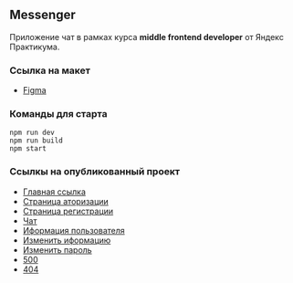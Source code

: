 ## Messenger

Приложение чат в рамках курса 
**middle frontend developer** 
от Яндекс Практикума.

### Ссылка на макет
- [Figma](https://www.figma.com/design/jF5fFFzgGOxQeB4CmKWTiE/Chat_external_link?node-id=1-2&node-type=frame&t=q5Z0Er72e3hCzZU0-0)

### Команды для старта
    npm run dev
    npm run build
    npm start

### Ссылкы на опубликованный проект
- [Главная ссылка](https://scintillating-raindrop-9c168b.netlify.app/)
- [Страница аторизации](https://scintillating-raindrop-9c168b.netlify.app/src/pages/sign-in-page.html)
- [Страница регистрации](https://scintillating-raindrop-9c168b.netlify.app/src/pages/sign-out-page)
- [Чат](https://scintillating-raindrop-9c168b.netlify.app/src/pages/chat)
- [Иформация пользователя](https://scintillating-raindrop-9c168b.netlify.app/src/pages/view-user-settings)
- [Изменить иформацию](https://scintillating-raindrop-9c168b.netlify.app/src/pages/change-user-information)
- [Изменить пароль](https://scintillating-raindrop-9c168b.netlify.app/src/pages/change-user-password)
- [500](https://scintillating-raindrop-9c168b.netlify.app/src/pages/500)
- [404](https://scintillating-raindrop-9c168b.netlify.app/src/pages/404)
